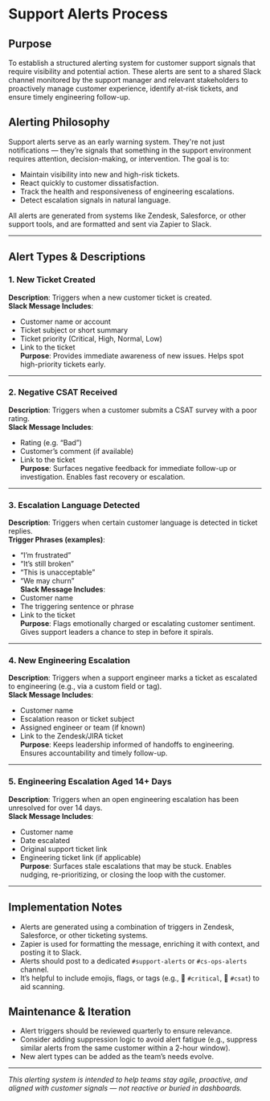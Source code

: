 # Support Alerts Process

## Purpose

To establish a structured alerting system for customer support signals that require visibility and potential action. These alerts are sent to a shared Slack channel monitored by the support manager and relevant stakeholders to proactively manage customer experience, identify at-risk tickets, and ensure timely engineering follow-up.

## Alerting Philosophy

Support alerts serve as an early warning system. They're not just notifications — they’re signals that something in the support environment requires attention, decision-making, or intervention. The goal is to:

- Maintain visibility into new and high-risk tickets.
- React quickly to customer dissatisfaction.
- Track the health and responsiveness of engineering escalations.
- Detect escalation signals in natural language.

All alerts are generated from systems like Zendesk, Salesforce, or other support tools, and are formatted and sent via Zapier to Slack.

---

## Alert Types & Descriptions

### 1. New Ticket Created

**Description**: Triggers when a new customer ticket is created.  
**Slack Message Includes**:
- Customer name or account
- Ticket subject or short summary
- Ticket priority (Critical, High, Normal, Low)
- Link to the ticket  
**Purpose**: Provides immediate awareness of new issues. Helps spot high-priority tickets early.

---

### 2. Negative CSAT Received

**Description**: Triggers when a customer submits a CSAT survey with a poor rating.  
**Slack Message Includes**:
- Rating (e.g. “Bad”)
- Customer’s comment (if available)
- Link to the ticket  
**Purpose**: Surfaces negative feedback for immediate follow-up or investigation. Enables fast recovery or escalation.

---

### 3. Escalation Language Detected

**Description**: Triggers when certain customer language is detected in ticket replies.  
**Trigger Phrases (examples)**:
- “I’m frustrated”
- “It’s still broken”
- “This is unacceptable”
- “We may churn”  
**Slack Message Includes**:
- Customer name
- The triggering sentence or phrase
- Link to the ticket  
**Purpose**: Flags emotionally charged or escalating customer sentiment. Gives support leaders a chance to step in before it spirals.

---

### 4. New Engineering Escalation

**Description**: Triggers when a support engineer marks a ticket as escalated to engineering (e.g., via a custom field or tag).  
**Slack Message Includes**:
- Customer name
- Escalation reason or ticket subject
- Assigned engineer or team (if known)
- Link to the Zendesk/JIRA ticket  
**Purpose**: Keeps leadership informed of handoffs to engineering. Ensures accountability and timely follow-up.

---

### 5. Engineering Escalation Aged 14+ Days

**Description**: Triggers when an open engineering escalation has been unresolved for over 14 days.  
**Slack Message Includes**:
- Customer name
- Date escalated
- Original support ticket link
- Engineering ticket link (if applicable)  
**Purpose**: Surfaces stale escalations that may be stuck. Enables nudging, re-prioritizing, or closing the loop with the customer.

---

## Implementation Notes

- Alerts are generated using a combination of triggers in Zendesk, Salesforce, or other ticketing systems.
- Zapier is used for formatting the message, enriching it with context, and posting it to Slack.
- Alerts should post to a dedicated `#support-alerts` or `#cs-ops-alerts` channel.
- It’s helpful to include emojis, flags, or tags (e.g., 🔴 `#critical`, 📣 `#csat`) to aid scanning.

## Maintenance & Iteration

- Alert triggers should be reviewed quarterly to ensure relevance.
- Consider adding suppression logic to avoid alert fatigue (e.g., suppress similar alerts from the same customer within a 2-hour window).
- New alert types can be added as the team’s needs evolve.

---

_This alerting system is intended to help teams stay agile, proactive, and aligned with customer signals — not reactive or buried in dashboards._
